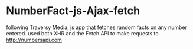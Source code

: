 # NumberFact-js-Ajax-fetch
following Traversy Media, js app that fetches random facts on any number entered. 
used both XHR and the Fetch API to make requests to
http://numbersapi.com
